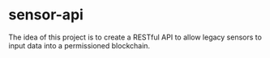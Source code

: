 # sensor-api
The idea of this project is to create a RESTful API to allow legacy sensors to input data into a permissioned blockchain. 

